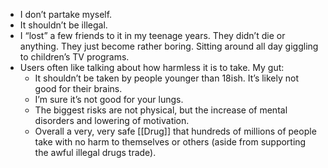 - I don’t partake myself.
- It shouldn’t be illegal.
- I “lost” a few friends to it in my teenage years. They didn’t die or anything. They just become rather boring. Sitting around all day giggling to children’s TV programs.
- Users often like talking about how harmless it is to take. My gut:
	- It shouldn’t be taken by people younger than 18ish. It’s likely not good for their brains.
	- I’m sure it’s not good for your lungs.
	- The biggest risks are not physical, but the increase of mental disorders and lowering of motivation.
	- Overall a very, very safe [[Drug]] that hundreds of millions of people take with no harm to themselves or others (aside from supporting the awful illegal drugs trade).
